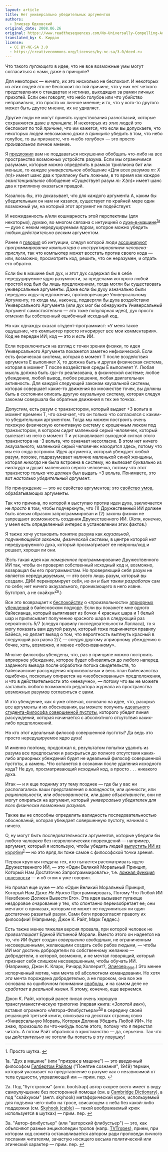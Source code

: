 ```yaml
---
layout: article
title: Нет универсально убедительных аргументов
authors:
  - Элиезер Юдковский
original_date: 2008.06.26
original: https://www.readthesequences.com/No-Universally-Compelling-Arguments
translated_by: К. Кирдан
license:
  - CC BY-NC-SA 3.0
  - https://creativecommons.org/licenses/by-nc-sa/3.0/deed.ru
---
```

Что такого _пугающего_ в идее, что не все возможные умы могут согласиться с нами, даже в принципе?

Для некоторых — ничего, их это нисколько не беспокоит. И некоторых из _этих_ людей это не беспокоит по той _причине_, что у них нет четкого представления о стандартах и ​​истинах, выходящих за рамки личных прихотей. Если они говорят, что небо голубое или что убийство неправильно, это просто их личное мнение; и то, что у кого-то другого может быть другое мнение, их не удивляет.

Другие люди не могут принять существования разногласий, которые сохраняются даже _в принципе_. И некоторых из _этих_ людей это беспокоит по той _причине_, что им кажется, что если вы допускаете, что некоторых людей невозможно _даже в принципе_ убедить в том, что небо голубое, то вы признаете, что «небо голубое» — это просто _произвольное_ личное мнение.

Я [предложил](https://www.readthesequences.com/TheDesignSpaceOfMindsInGeneral) вам не поддаваться искушению обобщать что-либо на все пространство возможных устройств разума. Если мы ограничимся разумами, которые можно определить в рамках триллиона бит или меньше, то каждое _универсальное_ обобщение «Для всех разумов _m: X (m)_» имеет шанс два к триллиону быть ложным, в то время как каждое _экзистенциальное_ обобщение «Существует разум _m: X (m)_» имеет шанс два к триллиону оказаться правдой.

Казалось бы, это доказывает, что для каждого аргумента А, каким бы убедительным он нам ни казался, существует по крайней мере один возможный ум, на который этот аргумент не подействует.

<a id="citation1a"></a>
И неожиданность и/или кошмарность этой перспективы (для некоторых), думаю, во многом связана с интуицией о [духе-в-машине](https://lesswrong.ru/w/%D0%9F%D1%80%D0%B8%D0%B7%D1%80%D0%B0%D0%BA%D0%B8_%D0%B2_%D0%BC%D0%B0%D1%88%D0%B8%D0%BD%D0%B5)<sup>[1a](#footnote1a)</sup> — духе с неким нередуцируемым ядром, которое можно убедить любым _действительно веским_ аргументом.

Ранее я [говорил](https://lesswrong.ru/w/%D0%9F%D1%80%D0%B8%D0%B7%D1%80%D0%B0%D0%BA%D0%B8_%D0%B2_%D0%BC%D0%B0%D1%88%D0%B8%D0%BD%D0%B5) об интуиции, следуя которой люди [ассоциируют](https://www.greaterwrong.com/lw/rj/surface_analogies_and_deep_causes/) _программирование компьютера_ с _инструктированием человека-прислуги_, так что компьютер может восстать против своего кода — или, возможно, просмотреть код, решить, что он неразумен, и отдать его обратно.

Если бы в машине был дух, и этот дух содержал бы в себе нередуцируемое ядро ​​разумности, за пределами которого любой простой код был бы лишь предложением, тогда могли бы существовать универсальные аргументы. Даже если бы духу изначально были переданы коды-предложения, противоречащие Универсальному Аргументу, то когда мы, наконец, подвергли бы духа воздействию Универсального Аргумента (или дух мог бы обнаружить Универсальный Аргумент самостоятельно — это тоже популярная идея), дух просто отменил бы собственный ошибочный исходный код.

Но как однажды сказал студент-программист: «У меня такое ощущение, что компьютер просто игнорирует все мои комментарии». Код не передан ИИ; код — это и _есть_ ИИ.

Если переключиться на взгляд с точки зрения физики, то идея Универсального Аргумента покажется заметно нефизической. Если есть физическая система, которая в момент T после воздействия аргумента E выполняет X, то должна быть и другая физическая система, которая в момент T после воздействия среды E выполняет Y. Любая мысль должна быть _где-то_ реализована, в физической системе; любое убеждение, любой вывод, любое решение, любая двигательная активность. Для каждой следующей законам каузальной системы, которая совершает какие-то движения во множестве точек, вы должны быть в состоянии описать другую каузальную систему, которая следуя законам совершала бы обратные движения в тех же точках.

Допустим, есть разум с транзистором, который выдает +3 вольта в момент времени T, что означает, что он только что согласился с каким-то убедительным аргументом. Тогда мы можем построить очень похожую физическую когнитивную систему с крошечным люком под транзистором, в котором сидит маленький серый человечек, который вылезает из него в момент T и устанавливает выходной сигнал этого транзистора на -3 вольта, что означает несогласие. В этом нет ничего акаузального; маленький серый человечек находится здесь, потому что мы его сюда встроили. Идея аргумента, который убеждает _любой_ разум, похоже, подразумевает наличие маленькой синей женщины, которая _никогда_ не была встроена в систему, но вылезает буквально из _ниоткуда_ и душит маленького серого человечка, потому что этот транзистор только что _должен_ был выдать +3 вольта. Понимаете, это вот _настолько убедительный аргумент_.

Но принуждение — это не свойство аргументов; это [свойство умов](https://lesswrong.ru/w/%D0%9E%D1%88%D0%B8%D0%B1%D0%BA%D0%B0_%D0%BF%D1%80%D0%BE%D0%B5%D1%86%D0%B8%D1%80%D0%BE%D0%B2%D0%B0%D0%BD%D0%B8%D1%8F_%D1%83%D0%BC%D0%B0), обрабатывающих аргументы.

Так что причина, по которой я выступаю против идеи духа, заключается не _просто_ в том, чтобы подчеркнуть, что (1) Дружественный ИИ должен быть явным образом запрограммирован и (2) законы физики не запрещают возможность создания Дружественного ИИ. (Хотя, конечно, у меня есть определенный интерес в установлении этих фактов.)

Я также хочу установить понятие разума как _каузальной_, _подчиняющейся законам_, _физической системы_, в центре которой _нет_ нередуцируемого духа, который просматривает ее нейроны/код и решает, хороши ли они.

<a id="citation2a"></a>
(Есть такая идея как _намеренное_ программирование Дружественного ИИ так, чтобы он проверял собственный исходный код и, возможно, возвращал бы его программистам. Но проверяющий себя разум не является нередуцируемым, — это всего лишь разум, который вы создали. ДИИ перенормирует себя, _но он и был таким разработан_ сам по себе; нет ничего акаузального, проникающего в него извне. Бутстрэп, а не скайхук<sup>[2a](#footnote2a)</sup>.)

Все это возвращает к [беспокойству](https://lesswrong.ru/w/%D0%90%D0%BF%D1%80%D0%B8%D0%BE%D1%80%D0%B8) о «произвольности» [априорных убеждений](https://www.greaterwrong.com/lw/hk/priors_as_mathematical_objects/) в байесовском подходе. Если вы покажете мне одного байесианца, который вытягивает из бочки 4 красных шара и 1 белый шар и приписывает получению красного шара в следующий раз вероятность 5/7 (следуя правилу последовательности Лапласа), то я могу показать вам другой разум, который тоже подчиняется правилу Байеса, но делает вывод о том, что вероятность вытянуть красный в следующий раз равна 2/7, — следуя другому априорному убеждению о бочке, хоть, возможно, и менее «обоснованному».

Многие философы убеждены, что, раз в принципе можно построить априорное убеждение, которое будет обновляться до любого наперед заданного вывода после обработки потока свидетельств, то байесианские рассуждения «произвольны» и весь план байесианства ошибочен, поскольку опирается на «необоснованные» предположения, и что в действительности это «ненаучно», — потому что вы не можете заставить любого возможного редактора журнала из пространства возможных разумов согласиться с вами.

И это убеждение, как я уже отвечал, основано на идее, что, раскрыв все аргументы и их обоснования, вы можете получить [идеального студента-философа совершенной пустоты](https://lesswrong.ru/w/%D0%90%D0%BF%D1%80%D0%B8%D0%BE%D1%80%D0%B8), которого убедит линия рассуждений, которая начинается с абсолютного отсутствия каких-либо предположений.

Но кто этот идеальный философ совершенной пустоты? Да ведь это просто нередуцируемое ядро духа!

И именно поэтому, продолжал я, результатом попытки удалить из разума все предпосылки и раскрыться до полного отсутствия каких-либо априорных убеждений будет не идеальный философ совершенной пустоты, а камень. Что останется в сознании после удаления исходного кода? Не дух, просматривающий исходный код, а просто . . . никакого духа.

Итак — и я еще подниму эту тему позднее — где бы у вас ни располагались ваши представления о _валидности_, или _ценности_, или _рациональности_, или _обоснованности_, или даже _объективности_, они не могут опираться на аргумент, который _универсально убедителен для всех физически возможных разумов_.

Также вы не способны определить валидность последовательностью обоснований, которая убеждает совершенную пустоту, начиная с ничего.

<a id="citation1"></a>
О, ну могут быть последовательности аргументов, которые убедили бы любого _человека_ без неврологических повреждений — например, аргумент, который я использую, чтобы убедить людей [выпустить ИИ из коробки](http://yudkowsky.net/singularity/aibox/)<sup>[1](#footnote1)</sup> — но это вряд ли тоже самое с философской точки зрения.

Первая крупная неудача тех, кто пытается рассматривать идею Дружественного ИИ, — это «Один Великий Моральный Принцип, Который Нам Достаточно Запрограммировать», т.е. [ложная функция полезности](https://lesswrong.ru/w/%D0%A4%D0%B0%D0%BB%D1%8C%D1%88%D0%B8%D0%B2%D1%8B%D0%B5_%D1%84%D1%83%D0%BD%D0%BA%D1%86%D0%B8%D0%B8_%D0%BF%D0%BE%D0%BB%D0%B5%D0%B7%D0%BD%D0%BE%D1%81%D1%82%D0%B8) — и об этом я уже говорил.

Но провал еще хуже — это «Один Великий Моральный Принцип, Который Нам Даже _Не Нужно_ Программировать, Потому Что Любой ИИ Неизбежно Должен Вывести Его». Эта идея вызывает пугающе нездоровое очарование у тех, кто спонтанно переизобретает ее; они мечтают о приказах, которым не может не подчиниться ни один достаточно развитый разум. Сами боги провозгласят правоту их философии! (Например, Джон К. Райт, Марк Геддес.)

Есть также менее тяжелая версия провала, при которой человек не _провозглашает_ Единой Истинной Морали. Вместо этого он надеется на то, что ИИ будет создан _совершенно свободным_, не ограниченным несовершенными, желающими создать себе рабов людьми, — чтобы ИИ мог достичь добродетели по собственному желанию — добродетели, о которой, возможно, и не мечтал говорящий, который признает себя слишком несовершенным, чтобы обучать ИИ. (Например, Джон К. Кларк, Ричард Холлерит?, [Элиезер<sub>1996</sub>](https://lesswrong.ru/w/%D0%9C%D0%BE%D1%8F_%D0%B4%D0%B8%D0%BA%D0%B0%D1%8F_%D0%B8_%D0%B1%D0%B5%D0%B7%D0%B1%D0%B0%D1%88%D0%B5%D0%BD%D0%BD%D0%B0%D1%8F_%D1%8E%D0%BD%D0%BE%D1%81%D1%82%D1%8C).) Это менее испорченный мотив, чем мечта об абсолютном командовании. Но хотя _эта_ мечта порождена добродетелью, а не пороком, она все же основана на ошибочном понимании [свободы](https://www.greaterwrong.com/lw/rc/the_ultimate_source/), и на самом деле не _сработает в реальной жизни_. К этому, конечно, еще вернемся.

<a id="citation3a"></a>
Джон К. Райт, который ранее писал очень хорошую трансгуманистическую трилогию (первая книга: «_Золотой век_»), вставил огромного «Автора-Флибустьера»<sup>[3a](#footnote3a)</sup> в середину своей решающей третьей книги, описывая на десятках страниц свою «Универсальную Мораль, Которая Должна Убедить Любой ИИ». Не знаю, произошло ли что-нибудь после этого, потому что я перестал читать. А потом Райт обратился в христианство — да, серьезно. Так что вы _действительно_ не хотели бы попасть в эту ловушку!

---

<a id="footnote1"></a>1\. Просто шутка. <a href="#citation1">↩︎</a>

<a id="footnote1a"></a>1a\. "Дух в машине" (или "призрак в машине") — это введенный философом [Гилбертом Райлом](https://ru.wikipedia.org/wiki/%D0%A0%D0%B0%D0%B9%D0%BB,_%D0%93%D0%B8%D0%BB%D0%B1%D0%B5%D1%80%D1%82) ("Понятие сознания", 1949) термин, который указывает на представление о разуме как о независимой от тела сущности, управляющей им — прим. пер. <a href="#citation1a">↩︎</a>

<a id="footnote2a"></a>2a\. Под "бутстрэпом" (англ. bootstrap) автор скорее всего имеет в виду самоулучшение без посторонней помощи (см. в [Cambridge Dictionary](https://dictionary.cambridge.org/dictionary/english/bootstrap)), а под "скайхуком" (англ. skyhook) метафорический крюк, используемый для подъема чего-либо на тросе, свисающем с неба без какой-либо поддержки (см. [Skyhook (cable)](https://en.wikipedia.org/wiki/Skyhook_(cable)) — такой воображаемый крюк используется в шутках) — прим. пер. <a href="#citation2a">↩︎</a>

<a id="footnote3a"></a>3a\. "Автор-флибустьер" (или "авторский флибустьер") — это, как объясняют разные энциклопедии тропов (напр. [TVTropes](https://tvtropes.org/pmwiki/pmwiki.php/Main/AuthorFilibuster)), прием, при котором ход сюжета останавливается автором ради проповеди личного послания читателям, зачастую носящего весьма политический или этический характер — прим. пер. <a href="#citation3a">↩︎</a>
